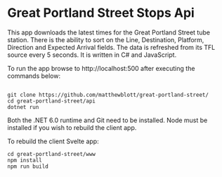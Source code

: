 # Great Portland Street Stops Api

This app downloads the latest times for the Great Portland Street tube station. There is the ability to sort on the Line, Destination, Platform, Direction and Expected Arrival fields. The data is refreshed from its TFL source every 5 seconds. It is written in C# and JavaScript.

To run the app browse to http://localhost:500 after executing the commands below:

```

git clone https://github.com/matthewblott/great-portland-street/
cd great-portland-street/api
dotnet run

```

Both the .NET 6.0 runtime and Git need to be installed. Node must be installed if you wish to rebuild the client app.

To rebuild the client Svelte app:

```
cd great-portland-street/www
npm install
npm run build

```
